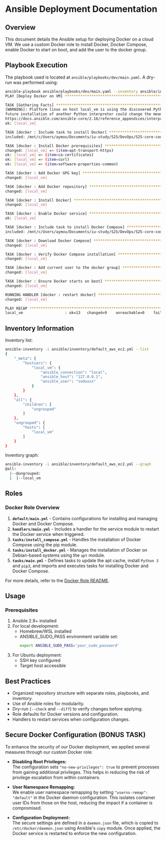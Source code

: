 # Ansible Deployment Documentation

## Overview
This document details the Ansible setup for deploying Docker on a cloud VM. We use a custom Docker role to install Docker, Docker Compose, enable Docker to start on boot, and add the user to the docker group.

## Playbook Execution
The playbook used is located at `ansible/playbooks/dev/main.yaml`. A dry-run was performed using:
```sh
ansible-playbook ansible/playbooks/dev/main.yaml --inventory ansible/inventory/default_aws_ec2.yml --diff --check
PLAY [Deploy Docker on VM] *********************************************************************************************

TASK [Gathering Facts] *************************************************************************************************
[WARNING]: Platform linux on host local_vm is using the discovered Python interpreter at /usr/bin/python3.12, but
future installation of another Python interpreter could change the meaning of that path. See
https://docs.ansible.com/ansible-core/2.18/reference_appendices/interpreter_discovery.html for more information.
ok: [local_vm]

TASK [docker : Include task to install Docker] *************************************************************************
included: /mnt/c/Users/aymou/Documents/iu-study/S25/DevOps/S25-core-course-labs/ansible/roles/docker/tasks/install_docker.yml for local_vm

TASK [docker : Install Docker prerequisites] ***************************************************************************
changed: [local_vm] => (item=apt-transport-https)
ok: [local_vm] => (item=ca-certificates)
ok: [local_vm] => (item=curl)
ok: [local_vm] => (item=software-properties-common)

TASK [docker : Add Docker GPG key] *************************************************************************************
changed: [local_vm]

TASK [docker : Add Docker repository] **********************************************************************************
changed: [local_vm]

TASK [docker : Install Docker] *****************************************************************************************
changed: [local_vm]

TASK [docker : Enable Docker service] **********************************************************************************
ok: [local_vm]

TASK [docker : Include task to install Docker Compose] *****************************************************************
included: /mnt/c/Users/aymou/Documents/iu-study/S25/DevOps/S25-core-course-labs/ansible/roles/docker/tasks/install_compose.yml for local_vm

TASK [docker : Download Docker Compose] ********************************************************************************
changed: [local_vm]

TASK [docker : Verify Docker Compose installation] *********************************************************************
changed: [local_vm]

TASK [docker : Add current user to the docker group] *******************************************************************
changed: [local_vm]

TASK [docker : Ensure Docker starts on boot] ***************************************************************************
changed: [local_vm]

RUNNING HANDLER [docker : restart docker] ******************************************************************************
changed: [local_vm]

PLAY RECAP *************************************************************************************************************
local_vm                   : ok=13   changed=9    unreachable=0    failed=0    skipped=0    rescued=0    ignored=0
```

## Inventory Information
Inventory list:
```sh
ansible-inventory -i ansible/inventory/default_aws_ec2.yml --list
{
    "_meta": {
        "hostvars": {
            "local_vm": {
                "ansible_connection": "local",
                "ansible_host": "127.0.0.1",
                "ansible_user": "sedoxxx"
            }
        }
    },
    "all": {
        "children": [
            "ungrouped"
        ]
    },
    "ungrouped": {
        "hosts": [
            "local_vm"
        ]
    }
}
```
Inventory graph:
```sh
ansible-inventory -i ansible/inventory/default_aws_ec2.yml --graph
@all:
  |--@ungrouped:
  |  |--local_vm
```
## Roles

### Docker Role Overview

1. **`default/main.yml`** - Contains configurations for installing and managing Docker and Docker Compose.
2. **`handlers/main.yml`** - Includes a handler for the service module to restart the Docker service when triggered.
3. **`tasks/install_compose.yml`** - Handles the installation of Docker Compose using the pip module.
4. **`tasks/install_docker.yml`** - Manages the installation of Docker on Debian-based systems using the `apt` module.
5. **`tasks/main.yml`** - Defines tasks to update the apt cache, install `Python 3` and `pip3`, and imports and executes tasks for installing Docker and Docker Compose.

For more details, refer to the [Docker Role README](roles/docker/README.md).

## Usage

### Prerequisites
1. Ansible 2.9+ installed
2. For local development:
   - Homebrew/WSL installed
   - ANSIBLE_SUDO_PASS environment variable set:
     ```bash
     export ANSIBLE_SUDO_PASS='your_sudo_password'
     ```
3. For Ubuntu deployment:
   - SSH key configured
   - Target host accessible


## Best Practices
- Organized repository structure with separate roles, playbooks, and inventory.
- Use of Ansible roles for modularity.
- Dry-run (`--check` and `--diff`) to verify changes before applying.
- Role defaults for Docker versions and configuration.
- Handlers to restart services when configuration changes.

## Secure Docker Configuration (BONUS TASK)

To enhance the security of our Docker deployment, we applied several measures through our custom Docker role:

- **Disabling Root Privileges:**  
  The configuration sets `"no-new-privileges": true` to prevent processes from gaining additional privileges. This helps in reducing the risk of privilege escalation from within containers.

- **User Namespace Remapping:**  
  We enable user namespace remapping by setting `"userns-remap": "default"` in the Docker daemon configuration. This isolates container user IDs from those on the host, reducing the impact if a container is compromised.

- **Configuration Deployment:**  
  The secure settings are defined in a `daemon.json` file, which is copied to `/etc/docker/daemon.json` using Ansible's `copy` module. Once applied, the Docker service is restarted to enforce the new configuration.


